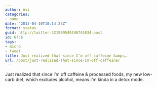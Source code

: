 ```yaml
---
author: Avi
categories:
- none
date: "2013-04-10T10:14:23Z"
format: status
guid: http://twitter-321989540346744834-post
id: 6756
tags:
- micro
- tweet
title: Just realized that since I’m off caffeine &amp;…
url: /post/just-realized-that-since-im-off-caffeine/
---
```

Just realized that since I’m off caffeine & processed foods, my new low-carb diet, which excludes alcohol, means I’m kinda in a detox mode.